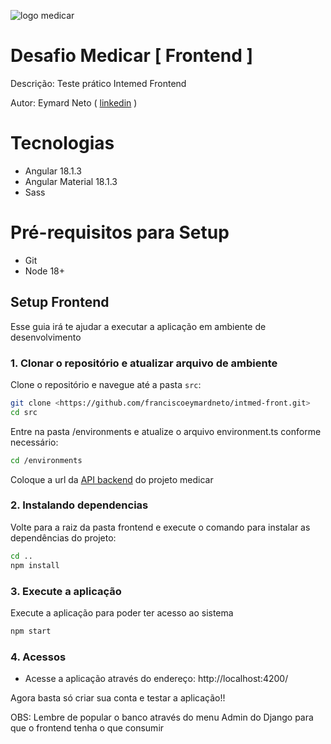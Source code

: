 ![logo medicar](https://i.postimg.cc/DZNPJSxk/Logo.png "logo medicar")
# Desafio Medicar  [ Frontend ]
Descrição: Teste prático Intemed Frontend

Autor: Eymard Neto ( [linkedin](https://www.linkedin.com/in/eymard-neto-216254207) )

# Tecnologias

  - Angular 18.1.3
  - Angular Material 18.1.3
  - Sass

# Pré-requisitos para Setup

- Git
- Node 18+

## Setup Frontend
Esse guia irá te ajudar a executar a aplicação em ambiente de desenvolvimento

### 1. Clonar o repositório e atualizar arquivo de ambiente
Clone o repositório e navegue até a pasta `src`:

```bash
git clone <https://github.com/franciscoeymardneto/intmed-front.git>
cd src
```

Entre na pasta /environments e atualize o arquivo environment.ts conforme necessário:

```bash
cd /environments
```
Coloque a url da [API backend](https://github.com/franciscoeymardneto/intmed-back.git) do projeto medicar

### 2. Instalando dependencias
Volte para a raiz da pasta frontend e execute o comando para instalar as dependências do projeto:

```bash
cd ..
npm install
```

### 3. Execute a aplicação
Execute a aplicação para poder ter acesso ao sistema

```bash
npm start
```
### 4. Acessos

- Acesse a aplicação através do endereço: http://localhost:4200/

Agora basta só criar sua conta e testar a aplicação!!

OBS: Lembre de popular o banco através do menu Admin do Django para que o frontend tenha o que
consumir

